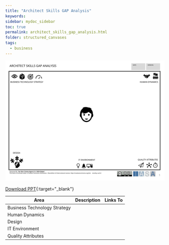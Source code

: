 ```yaml
---
title: "Architect Skills GAP Analysis"
keywords: 
sidebar: mydoc_sidebar
toc: true
permalink: architect_skills_gap_analysis.html
folder: structured_canvases
tags: 
  - business
---
```


![image001](media/architect_skills_gap_analysis001.svg)

[Download PPT](media/ppt/architect_skills_gap_analysis.ppt){:target="_blank"}

| Area | Description | Links To |
| --- | --- | --- |
| Business Technology Strategy |   |   |
| Human Dynamics |   |   |
| Design |   |   |
| IT Environment |   |   |
| Quality Attributes |   |   |